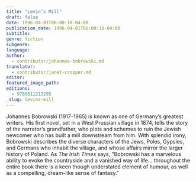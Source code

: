 ```yaml
---
title: "Levin’s Mill"
draft: false
date: 1996-04-01T06:00:18-04:00
publication_date: 1996-04-01T06:00:18-04:00
subtitle:
genre: fiction
subgenre:
language:
author:
  - contributor/johannes-bobrowski.md
translator:
  - contributor/janet-cropper.md
editor:
featured_image_path:
editions:
  - 9780811213295
_slug: levins-mill
---
```


Johannes Bobrowski (1917-1965) is known as one of Germany’s greatest writers. His first novel, set in a West Prussian village in 1874, tells the story of the narrator’s grandfather, who plots and schemes to ruin the Jewish newcomer who has built a mill downstream from him. With splendid irony, Bobrowski describes the diverse characters of the Jews, Poles, Gypsies, and Germans who inhabit the village, and whose affairs mirror the larger history of Poland. As _The Irish Times_ says, "Bobrowski has a marvelous ability to evoke the countryside and a vanished way of life… throughout the entire book there is a keen though understated element of humour, as well as a compelling, dream-like sense of fantasy."


